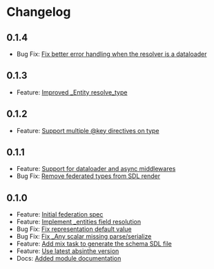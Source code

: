 # Changelog

## 0.1.4

- Bug Fix: [Fix better error handling when the resolver is a dataloader](https://github.com/DivvyPayHQ/absinthe_federation/pull/27) 

## 0.1.3

- Feature: [Improved _Entity resolve_type](https://github.com/DivvyPayHQ/absinthe_federation/pull/26) 

## 0.1.2

- Feature: [Support multiple @key directives on type](https://github.com/DivvyPayHQ/absinthe_federation/pull/24) 

## 0.1.1

- Feature: [Support for dataloader and async middlewares](https://github.com/DivvyPayHQ/absinthe_federation/pull/16) 
- Bug Fix: [Remove federated types from SDL render](https://github.com/DivvyPayHQ/absinthe_federation/pull/22) 

## 0.1.0

- Feature: [Initial federation spec](https://github.com/DivvyPayHQ/absinthe_federation/pull/2) 
- Feature: [Implement _entities field resolution](https://github.com/DivvyPayHQ/absinthe_federation/pull/3) 
- Bug Fix: [Fix representation default value](https://github.com/DivvyPayHQ/absinthe_federation/pull/4) 
- Bug Fix: [Fix _Any scalar missing parse/serialize](https://github.com/DivvyPayHQ/absinthe_federation/pull/5)
- Feature: [Add mix task to generate the schema SDL file](https://github.com/DivvyPayHQ/absinthe_federation/pull/7)
- Feature: [Use latest absinthe version](https://github.com/DivvyPayHQ/absinthe_federation/pull/13)
- Docs: [Added module documentation](https://github.com/DivvyPayHQ/absinthe_federation/pull/14)
